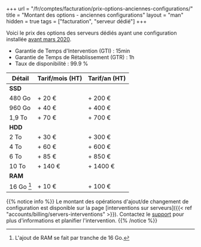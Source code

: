 +++
url = "/fr/comptes/facturation/prix-options-anciennes-configurations/"
title = "Montant des options - anciennes configurations"
layout = "man"
hidden = true
tags = ["facturation", "serveur dédié"]
+++

Voici le prix des options des serveurs dédiés ayant une configuration installée [avant mars 2020](https://blog.alwaysdata.com/fr/2020/03/03/harderware-better-faster-stronger/).

* Garantie de Temps d'Intervention (GTI) : 15min
* Garantie de Temps de Rétablissement (GTR) : 1h
* Taux de disponibilité : 99.9 %

| Détail     | Tarif/mois (HT) | Tarif/an (HT) |
| ---------- | --------------- | ------------- |
| **SSD**    |                 |               |
| 480 Go     | + 20 €          | + 200 €       |
| 960 Go     | + 40 €          | + 400 €       |
| 1,9 To     | + 70 €          | + 700 €       |
| **HDD**    |                 |               |
| 2 To       | + 30 €          | + 300 €       |
| 4 To       | + 60 €          | + 600 €       |
| 6 To       | + 85 €          | + 850 €       |
| 10 To      | + 140 €         | + 1400 €      |
| **RAM**    |                 |               |
| 16 Go [^1] | + 10 €          | + 100 €       |

{{% notice info %}}
Le montant des opérations d'ajout/de changement de configuration est disponible sur la page [interventions sur serveurs]({{< ref "accounts/billing/servers-interventions" >}}). Contactez le [support](https://admin.alwaysdata.com/support/add/) pour plus d'informations et planifier l'intervention.
{{% /notice %}}

[^1]: L'ajout de RAM se fait par tranche de 16 Go.
